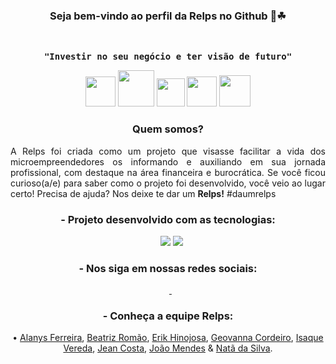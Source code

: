 <div align=center>
<h3>Seja bem-vindo ao perfil da Relps no Github 💚☘</h3>
<br>
<p><samp><b>"Investir no seu negócio e ter visão de futuro"</b></p></samp>
<p align="center">
  <img width=48px src="https://img.icons8.com/ios/50/000000/easy.png"/> <img width=58px src="https://img.icons8.com/dotty/80/000000/bullish.png"/>
  <img width=45px src="https://img.icons8.com/ios/50/000000/save-the-children.png"/>  <img width=48px src="https://img.icons8.com/ios/50/000000/teaching.png"/> <img width=50px src="https://img.icons8.com/external-wanicon-lineal-wanicon/64/000000/external-fight-business-motivation-wanicon-lineal-wanicon.png"/>
 <br>
</p>
<h3><strong>Quem somos?</strong></h3>
<p align=justify>A Relps foi criada como um projeto que visasse facilitar a vida dos microempreendedores os informando e auxiliando em sua jornada profissional, com destaque na área financeira e burocrática. Se você ficou curioso(a/e) para saber como o projeto foi desenvolvido, você veio ao lugar certo! Precisa de ajuda? Nos deixe te dar um <strong>Relps!</strong> #daumrelps</p>

<h3><b>- Projeto desenvolvido com as tecnologias:</b></h3>
<p>
<img src="https://img.shields.io/badge/HTML-16493f?style=for-the-badge&logo=html5&logoColor=white" alt=""> <img src="https://img.shields.io/badge/CSS-16493f?&style=for-the-badge&logo=css3&logoColor=white" alt=""> <img 
src="https://img.shields.io/badge/JavaScript-16493f?style=for-the-badge&logo=javascript&logoColor=white" alt=""> <img src="https://img.shields.io/badge/Bootstrap-16493f?style=for-the-badge&logo=bootstrap&logoColor=white"> <img src="https://img.shields.io/badge/Java-16493f?style=for-the-badge&logo=java&logoColor=white">
</p>

<h3><b>- Nos siga em nossas redes sociais: </b></h3>
<a href="mailto:daumrelps@gmail.com" target="_blank"><img src="https://img.shields.io/badge/Gmail-16493f?style=for-the-badge&logo=gmail&logoColor=white" alt=""></a>
<a href="https://www.instagram.com/daumrelps/" target="_blank"><img src="https://img.shields.io/badge/Instagram-16493f?style=for-the-badge&logo=instagram&logoColor=white" alt=""></a> <a href="https://www.linkedin.com/company/relps" target="_blank"><img src="https://img.shields.io/badge/LinkedIn-16493f?style=for-the-badge&logo=linkedin&logoColor=white" alt=""></a><a href="https://www.facebook.com/daumrelps/" target="_blank"> <img src="https://img.shields.io/badge/Facebook-16493f?style=for-the-badge&logo=linkedin&logoColor=white" alt=""></a>
<br>

<h3><b>- Conheça a equipe Relps:</b></h3>
<p>• <a href="https://github.com/AlanysF">Alanys Ferreira</a>, <a href="https://github.com/Biaromao">Beatriz Romão</a>, <a href="https://github.com/griffinho">Erik Hinojosa</a>, <a href="https://github.com/Geovannacordeiro">Geovanna Cordeiro</a>, <a href="https://github.com/isaquevereda">Isaque Vereda</a>, <a href="https://github.com/jeancostt">Jean Costa</a>, <a href="https://github.com/JoaoPMGI">João Mendes</a> & <a href="https://github.com/DevPedro10">Natã da Silva</a>.</p>
</div>
<br>

